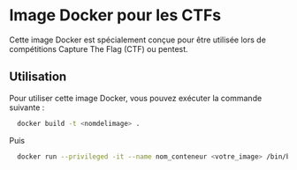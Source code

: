 # Image Docker pour les CTFs

Cette image Docker est spécialement conçue pour être utilisée lors de compétitions Capture The Flag (CTF) ou pentest.

## Utilisation

Pour utiliser cette image Docker, vous pouvez exécuter la commande suivante :

```bash
  docker build -t <nomdelimage> .
```

Puis 

```bash
  docker run --privileged -it --name nom_conteneur <votre_image> /bin/bash
```

